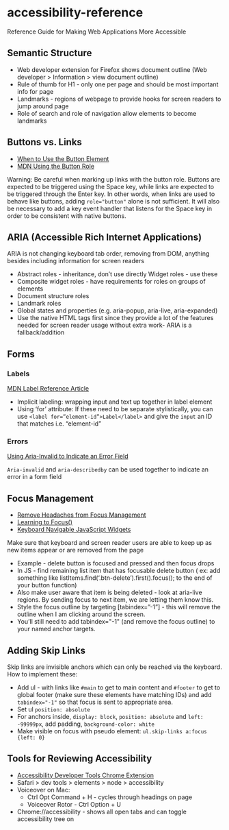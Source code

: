 # accessibility-reference
Reference Guide for Making Web Applications More Accessible

## Semantic Structure
- Web developer extension for Firefox shows document outline (Web developer > Information > view document outline)
- Rule of thumb for H1 - only one per page and should be most important info for page
- Landmarks - regions of webpage to provide hooks for screen readers to jump around page
- Role of search and role of navigation allow elements to become landmarks


## Buttons vs. Links
- [When to Use the Button Element](https://css-tricks.com/use-button-element/)
- [MDN Using the Button Role](https://developer.mozilla.org/en-US/docs/Web/Accessibility/ARIA/ARIA_Techniques/Using_the_button_role)

Warning: Be careful when marking up links with the button role. Buttons are expected to be triggered using the Space key, while links are expected to be triggered through the Enter key. In other words, when links are used to behave like buttons, adding `role="button"` alone is not sufficient. It will also be necessary to add a key event handler that listens for the Space key in order to be consistent with native buttons.

## ARIA (Accessible Rich Internet Applications)
ARIA is not changing keyboard tab order, removing from DOM, anything besides including information for screen readers
- Abstract roles - inheritance, don’t use directly
Widget roles - use these
- Composite widget roles - have requirements for roles on groups of elements
- Document structure roles
- Landmark roles
- Global states and properties (e.g. aria-popup, aria-live, aria-expanded)
- Use the native HTML tags first since they provide a lot of the features needed for screen reader usage without extra work- ARIA is a fallback/addition

## Forms
### Labels
[MDN Label Reference Article](https://developer.mozilla.org/en-US/docs/Web/HTML/Element/label)
- Implicit labeling: wrapping input and text up together in label element
- Using ‘for’ attribute: If these need to be separate stylistically, you can use `<label for=”element-id”>Label</label>` and give the `input` an ID that matches i.e. “element-id”

### Errors
[Using Aria-Invalid to Indicate an Error Field](https://www.w3.org/WAI/GL/wiki/Using_Aria-Invalid_to_Indicate_An_Error_Field)

`Aria-invalid` and `aria-describedby` can be used together to indicate an error in a form field

## Focus Management
- [Remove Headaches from Focus Management](https://developers.google.com/web/updates/2016/03/focus-start-point)
- [Learning to Focus()](https://www.sitepoint.com/learning-to-focus/)
- [Keyboard Navigable JavaScript Widgets](https://developer.mozilla.org/en-US/docs/Web/Accessibility/Keyboard-navigable_JavaScript_widgets)

Make sure that keyboard and screen reader users are able to keep up as new items appear or are removed from the page

- Example - delete button is focused and pressed and then focus drops
- In JS - find remaining list item that has focusable delete button ( ex: add something like listItems.find(‘.btn-delete’).first().focus(); to the end of your button function)
- Also make user aware that item is being deleted - look at aria-live regions. By sending focus to next item, we are letting them know this.
- Style the focus outline by targeting [tabindex=”-1”] - this will remove the outline when I am clicking around the screen.
- You’ll still need to add tabindex="-1" (and remove the focus outline) to your named anchor targets.

## Adding Skip Links
Skip links are invisible anchors which can only be reached via the keyboard.
How to implement these:
- Add ul - with links like `#main` to get to main content and `#footer` to get to global footer (make sure these elements have matching IDs) and add `tabindex="-1"` so that focus is sent to appropriate area.
- Set ul `position: absolute`
- For anchors inside, `display: block`, `position: absolute` and `left: -99999px`, add padding, `background-color: white`
- Make visible on focus with pseudo element: `ul.skip-links a:focus {left: 0}`

## Tools for Reviewing Accessibility
- [Accessibility Developer Tools Chrome Extension](https://chrome.google.com/webstore/detail/accessibility-developer-t/fpkknkljclfencbdbgkenhalefipecmb?hl=en)
- Safari > dev tools > elements > node > accessibility
- Voiceover on Mac: 
  - Ctrl Opt Command + H - cycles through headings on page
  - Voiceover Rotor - Ctrl Option + U
- Chrome://accessibility - shows all open tabs and can toggle accessibility tree on
